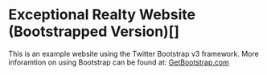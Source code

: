 # Exceptional Realty Website (Bootstrapped Version)[]

This is an example website using the Twitter Bootstrap v3 framework.
More inforamtion on using Bootstrap can be found at: [GetBootstrap.com](http://getbootstrap.com)
